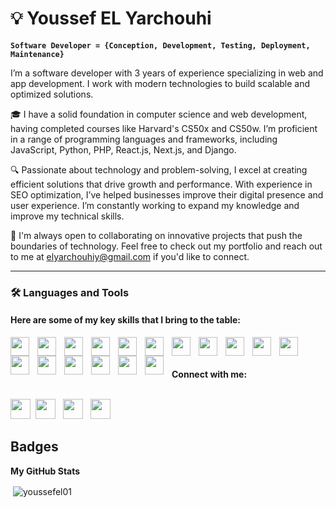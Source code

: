 # 💡 Youssef EL Yarchouhi

**`Software Developer = {Conception, Development, Testing, Deployment, Maintenance}`**

I’m a software developer with 3 years of experience specializing in web and app development. I work with modern technologies to build scalable and optimized solutions.

🎓 I have a solid foundation in computer science and web development, having completed courses like Harvard's CS50x and CS50w. I’m proficient in a range of programming languages and frameworks, including JavaScript, Python, PHP, React.js, Next.js, and Django.

🔍 Passionate about technology and problem-solving, I excel at creating efficient solutions that drive growth and performance. With experience in SEO optimization, I’ve helped businesses improve their digital presence and user experience. I’m constantly working to expand my knowledge and improve my technical skills.

💼 I'm always open to collaborating on innovative projects that push the boundaries of technology. Feel free to check out my portfolio and reach out to me at elyarchouhiy@gmail.com if you'd like to connect.

---

### 🛠️ Languages and Tools</h2>
#### Here are some of my key skills that I bring to the table:

<p>
<img align="left" alt"JavaScrip" width="30px" style="padding-right:10px;" src="https://cdn.jsdelivr.net/gh/devicons/devicon@latest/icons/javascript/javascript-original.svg" />
<img align="left" alt"TypeScript" width="30px" style="padding-right:10px;" src="https://cdn.jsdelivr.net/gh/devicons/devicon@latest/icons/typescript/typescript-original.svg" />
<img align="left" alt"nodejs" width="30px" style="padding-right:10px;" src="https://cdn.jsdelivr.net/gh/devicons/devicon@latest/icons/nodejs/nodejs-original.svg" />
<img align="left" alt"Expressjs" width="30px" style="padding-right:10px;" src="https://cdn.jsdelivr.net/gh/devicons/devicon@latest/icons/express/express-original.svg" />
<img align="left" alt"Reactjs" width="30px" style="padding-right:10px;" src="https://cdn.jsdelivr.net/gh/devicons/devicon@latest/icons/react/react-original.svg" />
<img align="left" alt"tailwindcss" width="30px" style="padding-right:10px;" src="https://cdn.jsdelivr.net/gh/devicons/devicon@latest/icons/tailwindcss/tailwindcss-original.svg" />   
<img align="left" alt"Python" width="30px" style="padding-right:10px;" src="https://cdn.jsdelivr.net/gh/devicons/devicon@latest/icons/python/python-original.svg" />
<img align="left" alt"Django" width="30px" style="padding-right:10px;" src="https://cdn.jsdelivr.net/gh/devicons/devicon@latest/icons/django/django-plain.svg" />
<img align="left" alt"Flask" width="30px" style="padding-right:10px;" src="https://cdn.jsdelivr.net/gh/devicons/devicon@latest/icons/flask/flask-original.svg" />
<img align="left" alt"Php" width="30px" style="padding-right:10px;" src="https://cdn.jsdelivr.net/gh/devicons/devicon@latest/icons/php/php-original.svg" />
<img align="left" alt"Git" width="30px" style="padding-right:10px;" src="https://cdn.jsdelivr.net/gh/devicons/devicon@latest/icons/git/git-original.svg" />
<img align="left" alt"Postman" width="30px" style="padding-right:10px;" src="https://cdn.jsdelivr.net/gh/devicons/devicon@latest/icons/postman/postman-original.svg" />
<img align="left" alt"Postgresql" width="30px" style="padding-right:10px;" src="https://cdn.jsdelivr.net/gh/devicons/devicon@latest/icons/postgresql/postgresql-original.svg" />
<img align="left" alt"MySQL" width="30px" style="padding-right:10px;" src="https://cdn.jsdelivr.net/gh/devicons/devicon@latest/icons/mysql/mysql-original-wordmark.svg" />
<img align="left" alt"SQLite" width="30px" style="padding-right:10px;" src="https://cdn.jsdelivr.net/gh/devicons/devicon@latest/icons/sqlite/sqlite-original.svg" />
<img align="left" alt"Figma" width="30px" style="padding-right:10px;" src="https://cdn.jsdelivr.net/gh/devicons/devicon@latest/icons/figma/figma-original.svg" />
<img align="left" alt"Jira" width="30px" style="padding-right:10px;" src="https://cdn.jsdelivr.net/gh/devicons/devicon@latest/icons/jira/jira-original-wordmark.svg" />
</p>    

<br><br>    
<b>Connect with me:</b><br><br>
<p align="left"> <a href="https://www.github.com/youssefel01" target="_blank" rel="noreferrer"><img src="https://raw.githubusercontent.com/danielcranney/readme-generator/main/public/icons/socials/github.svg" width="32" height="32" /></a> &nbsp;<a href="https://www.instagram.com/youssefel01.me/" target="_blank" rel="noreferrer"><img src="https://raw.githubusercontent.com/danielcranney/readme-generator/main/public/icons/socials/instagram.svg" width="32" height="32" /></a> &nbsp; <a href="https://www.linkedin.com/in/youssef-el-yarchouhi-6b3866232/" target="_blank" rel="noreferrer"><img src="https://raw.githubusercontent.com/danielcranney/readme-generator/main/public/icons/socials/linkedin.svg" width="32" height="32" /></a> &nbsp; <a href="https://www.youtube.com/@youssef_ELY" target="_blank" rel="noreferrer"><img src="https://raw.githubusercontent.com/danielcranney/readme-generator/main/public/icons/socials/youtube.svg" width="32" height="32" /></a></p>

<h2>Badges</h2>
<b>My GitHub Stats</b>

<p align="left">
<!--<p><img align="left" src="https://github-readme-stats.vercel.app/api/top-langs?username=youssefel01&show_icons=true&locale=en&layout=compact" alt="youssefel01" /></p>-->

<p>&nbsp;<img align="center" src="https://github-readme-stats.vercel.app/api?username=youssefel01&show_icons=true&locale=en" alt="youssefel01" /></p>
</p>


